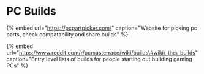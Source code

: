 # PC Builds

{% embed url="https://pcpartpicker.com/" caption="Website for picking pc parts, check compatability and share builds" %}

{% embed url="https://www.reddit.com/r/pcmasterrace/wiki/builds\#wiki\_the\_builds" caption="Entry level lists of builds for people starting out building gaming PCs" %}



